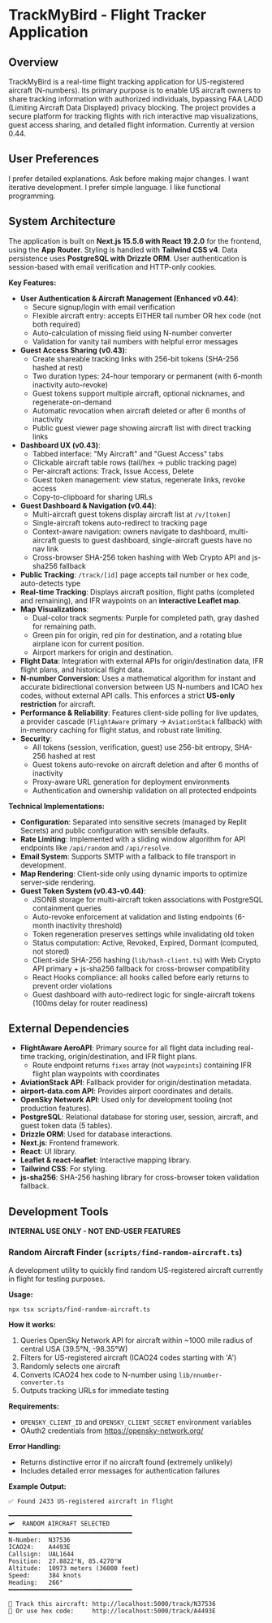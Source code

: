 # TrackMyBird - Flight Tracker Application

## Overview
TrackMyBird is a real-time flight tracking application for US-registered aircraft (N-numbers). Its primary purpose is to enable US aircraft owners to share tracking information with authorized individuals, bypassing FAA LADD (Limiting Aircraft Data Displayed) privacy blocking. The project provides a secure platform for tracking flights with rich interactive map visualizations, guest access sharing, and detailed flight information. Currently at version 0.44.

## User Preferences
I prefer detailed explanations.
Ask before making major changes.
I want iterative development.
I prefer simple language.
I like functional programming.

## System Architecture
The application is built on **Next.js 15.5.6 with React 19.2.0** for the frontend, using the **App Router**. Styling is handled with **Tailwind CSS v4**. Data persistence uses **PostgreSQL with Drizzle ORM**. User authentication is session-based with email verification and HTTP-only cookies.

**Key Features:**
-   **User Authentication & Aircraft Management (Enhanced v0.44)**: 
    -   Secure signup/login with email verification
    -   Flexible aircraft entry: accepts EITHER tail number OR hex code (not both required)
    -   Auto-calculation of missing field using N-number converter
    -   Validation for vanity tail numbers with helpful error messages
-   **Guest Access Sharing (v0.43)**: 
    -   Create shareable tracking links with 256-bit tokens (SHA-256 hashed at rest)
    -   Two duration types: 24-hour temporary or permanent (with 6-month inactivity auto-revoke)
    -   Guest tokens support multiple aircraft, optional nicknames, and regenerate-on-demand
    -   Automatic revocation when aircraft deleted or after 6 months of inactivity
    -   Public guest viewer page showing aircraft list with direct tracking links
-   **Dashboard UX (v0.43)**:
    -   Tabbed interface: "My Aircraft" and "Guest Access" tabs
    -   Clickable aircraft table rows (tail/hex → public tracking page)
    -   Per-aircraft actions: Track, Issue Access, Delete
    -   Guest token management: view status, regenerate links, revoke access
    -   Copy-to-clipboard for sharing URLs
-   **Guest Dashboard & Navigation (v0.44)**:
    -   Multi-aircraft guest tokens display aircraft list at `/v/[token]`
    -   Single-aircraft tokens auto-redirect to tracking page
    -   Context-aware navigation: owners navigate to dashboard, multi-aircraft guests to guest dashboard, single-aircraft guests have no nav link
    -   Cross-browser SHA-256 token hashing with Web Crypto API and js-sha256 fallback
-   **Public Tracking**: `/track/[id]` page accepts tail number or hex code, auto-detects type
-   **Real-time Tracking**: Displays aircraft position, flight paths (completed and remaining), and IFR waypoints on an **interactive Leaflet map**.
-   **Map Visualizations**:
    -   Dual-color track segments: Purple for completed path, gray dashed for remaining path.
    -   Green pin for origin, red pin for destination, and a rotating blue airplane icon for current position.
    -   Airport markers for origin and destination.
-   **Flight Data**: Integration with external APIs for origin/destination data, IFR flight plans, and historical flight data.
-   **N-number Conversion**: Uses a mathematical algorithm for instant and accurate bidirectional conversion between US N-numbers and ICAO hex codes, without external API calls. This enforces a strict **US-only restriction** for aircraft.
-   **Performance & Reliability**: Features client-side polling for live updates, a provider cascade (`FlightAware` primary → `AviationStack` fallback) with in-memory caching for flight status, and robust rate limiting.
-   **Security**: 
    -   All tokens (session, verification, guest) use 256-bit entropy, SHA-256 hashed at rest
    -   Guest tokens auto-revoke on aircraft deletion and after 6 months of inactivity
    -   Proxy-aware URL generation for deployment environments
    -   Authentication and ownership validation on all protected endpoints

**Technical Implementations:**
-   **Configuration**: Separated into sensitive secrets (managed by Replit Secrets) and public configuration with sensible defaults.
-   **Rate Limiting**: Implemented with a sliding window algorithm for API endpoints like `/api/random` and `/api/resolve`.
-   **Email System**: Supports SMTP with a fallback to file transport in development.
-   **Map Rendering**: Client-side only using dynamic imports to optimize server-side rendering.
-   **Guest Token System (v0.43-v0.44)**:
    -   JSONB storage for multi-aircraft token associations with PostgreSQL containment queries
    -   Auto-revoke enforcement at validation and listing endpoints (6-month inactivity threshold)
    -   Token regeneration preserves settings while invalidating old token
    -   Status computation: Active, Revoked, Expired, Dormant (computed, not stored)
    -   Client-side SHA-256 hashing (`lib/hash-client.ts`) with Web Crypto API primary + js-sha256 fallback for cross-browser compatibility
    -   React Hooks compliance: all hooks called before early returns to prevent order violations
    -   Guest dashboard with auto-redirect logic for single-aircraft tokens (100ms delay for router readiness)

## External Dependencies
-   **FlightAware AeroAPI**: Primary source for all flight data including real-time tracking, origin/destination, and IFR flight plans.
    -   Route endpoint returns `fixes` array (not `waypoints`) containing IFR flight plan waypoints with coordinates
-   **AviationStack API**: Fallback provider for origin/destination metadata.
-   **airport-data.com API**: Provides airport coordinates and details.
-   **OpenSky Network API**: Used only for development tooling (not production features).
-   **PostgreSQL**: Relational database for storing user, session, aircraft, and guest token data (5 tables).
-   **Drizzle ORM**: Used for database interactions.
-   **Next.js**: Frontend framework.
-   **React**: UI library.
-   **Leaflet & react-leaflet**: Interactive mapping library.
-   **Tailwind CSS**: For styling.
-   **js-sha256**: SHA-256 hashing library for cross-browser token validation fallback.

## Development Tools
**INTERNAL USE ONLY - NOT END-USER FEATURES**

### Random Aircraft Finder (`scripts/find-random-aircraft.ts`)
A development utility to quickly find random US-registered aircraft currently in flight for testing purposes.

**Usage:**
```bash
npx tsx scripts/find-random-aircraft.ts
```

**How it works:**
1. Queries OpenSky Network API for aircraft within ~1000 mile radius of central USA (39.5°N, -98.35°W)
2. Filters for US-registered aircraft (ICAO24 codes starting with 'A')
3. Randomly selects one aircraft
4. Converts ICAO24 hex code to N-number using `lib/nnumber-converter.ts`
5. Outputs tracking URLs for immediate testing

**Requirements:**
- `OPENSKY_CLIENT_ID` and `OPENSKY_CLIENT_SECRET` environment variables
- OAuth2 credentials from https://opensky-network.org/

**Error Handling:**
- Returns distinctive error if no aircraft found (extremely unlikely)
- Includes detailed error messages for authentication failures

**Example Output:**
```
✅ Found 2433 US-registered aircraft in flight

━━━━━━━━━━━━━━━━━━━━━━━━━━━━━━━━━━
🛩️  RANDOM AIRCRAFT SELECTED
━━━━━━━━━━━━━━━━━━━━━━━━━━━━━━━━━━
N-Number:  N37536
ICAO24:    A4493E
Callsign:  UAL1644
Position:  27.8822°N, 85.4270°W
Altitude:  10973 meters (36000 feet)
Speed:     384 knots
Heading:   266°
━━━━━━━━━━━━━━━━━━━━━━━━━━━━━━━━━━

🔗 Track this aircraft: http://localhost:5000/track/N37536
🔗 Or use hex code:     http://localhost:5000/track/A4493E
```